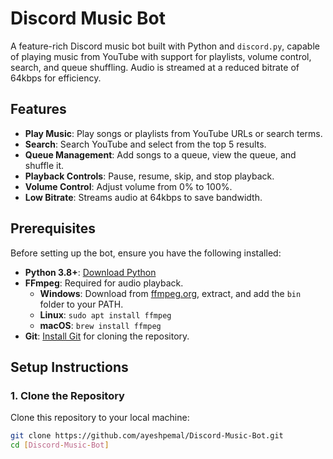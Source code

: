 # Discord Music Bot

A feature-rich Discord music bot built with Python and `discord.py`, capable of playing music from YouTube with support for playlists, volume control, search, and queue shuffling. Audio is streamed at a reduced bitrate of 64kbps for efficiency.

## Features
- **Play Music**: Play songs or playlists from YouTube URLs or search terms.
- **Search**: Search YouTube and select from the top 5 results.
- **Queue Management**: Add songs to a queue, view the queue, and shuffle it.
- **Playback Controls**: Pause, resume, skip, and stop playback.
- **Volume Control**: Adjust volume from 0% to 100%.
- **Low Bitrate**: Streams audio at 64kbps to save bandwidth.

## Prerequisites
Before setting up the bot, ensure you have the following installed:
- **Python 3.8+**: [Download Python](https://www.python.org/downloads/)
- **FFmpeg**: Required for audio playback.
  - **Windows**: Download from [ffmpeg.org](https://ffmpeg.org/download.html), extract, and add the `bin` folder to your PATH.
  - **Linux**: `sudo apt install ffmpeg`
  - **macOS**: `brew install ffmpeg`
- **Git**: [Install Git](https://git-scm.com/downloads) for cloning the repository.

## Setup Instructions

### 1. Clone the Repository
Clone this repository to your local machine:
```bash
git clone https://github.com/ayeshpemal/Discord-Music-Bot.git
cd [Discord-Music-Bot]